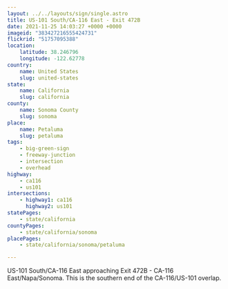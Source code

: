 ```yaml
---
layout: ../../layouts/sign/single.astro
title: US-101 South/CA-116 East - Exit 472B
date: 2021-11-25 14:03:27 +0000 +0000
imageid: "383427216555424731"
flickrid: "51757095388"
location:
    latitude: 38.246796
    longitude: -122.62778
country:
    name: United States
    slug: united-states
state:
    name: California
    slug: california
county:
    name: Sonoma County
    slug: sonoma
place:
    name: Petaluma
    slug: petaluma
tags:
    - big-green-sign
    - freeway-junction
    - intersection
    - overhead
highway:
    - ca116
    - us101
intersections:
    - highway1: ca116
      highway2: us101
statePages:
    - state/california
countyPages:
    - state/california/sonoma
placePages:
    - state/california/sonoma/petaluma

---
```

US-101 South/CA-116 East approaching Exit 472B - CA-116 East/Napa/Sonoma.  This is the southern end of the CA-116/US-101 overlap.